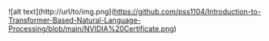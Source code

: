 ![alt text](http://url/to/img.png](https://github.com/pss1104/Introduction-to-Transformer-Based-Natural-Language-Processing/blob/main/NVIDIA%20Certificate.png)

